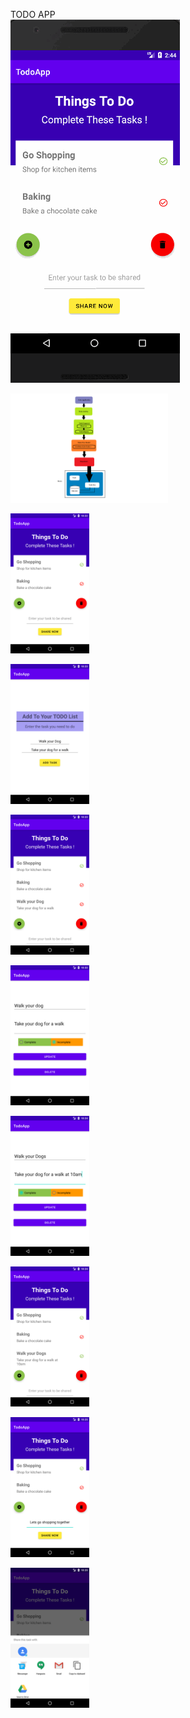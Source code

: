 TODO APP  <br>
![GIF of Todo application](/Pictures/TodoApp.gif) <br>

<img src="Pictures/ArchitectureOverview.png" width=50% height=50% alt="Screenshot of the overview architecture of Todo application"> <br>

<img src="Pictures/FirstView.png" width=25% height=25% alt="Screenshot of the first view of Todo application"> <br>

<img src="Pictures/AddNewTask.png" width=25% height=25% alt="Screenshot of adding new task in Todo application" > <br>

<img src="Pictures/TaskAdded.png" width=25% height=25% alt="Screenshot of successfully added new task in Todo application" > <br>

<img src="Pictures/DetailView.png" width=25% height=25% alt="Screenshot of viewing details of a task in Todo application" > <br>

<img src="Pictures/UpdatingTask.png" width=25% height=25% alt="Screenshot of  updating task in Todo application" > <br>

<img src="Pictures/UpdatedTask.png" width=25% height=25% alt="Screenshot of successfully updated task in Todo application" > <br>

<img src="Pictures/ShareTask.png" width=25% height=25% alt="Screenshot of sharing task in Todo application" > <br>

<img src="Pictures/ClickingShareNow.png" width=25% height=25% alt="Screenshot of options to share task in Todo application" > <br>

